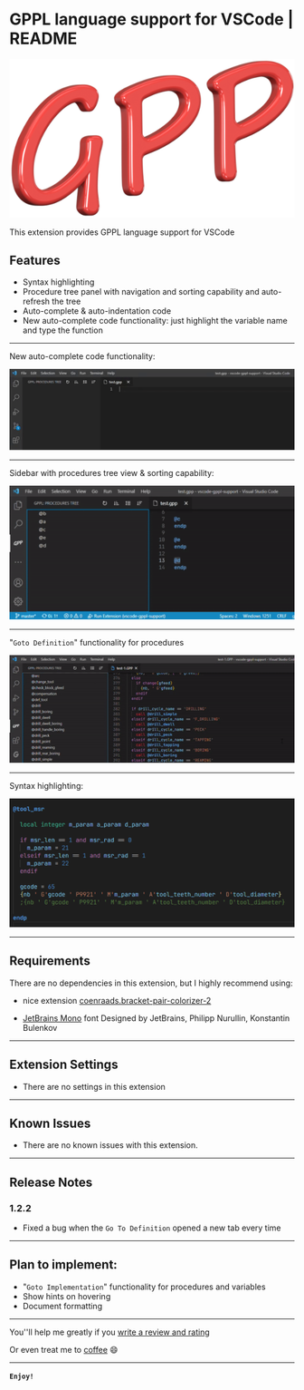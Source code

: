 # GPPL language support for VSCode | README

![Logo](https://github.com/anzory/vscode-gppl-support/blob/master/images/logo.png?raw=true)

This extension provides GPPL language support for VSCode

## Features

- Syntax highlighting
- Procedure tree panel with navigation and sorting capability and auto-refresh the tree
- Auto-complete & auto-indentation code
- New auto-complete code functionality: just highlight the variable name and type the function

---

New auto-complete code functionality:

![New auto-complete code functionality](https://github.com/anzory/vscode-gppl-support/blob/master/images/screens/auto-complete-functionality.gif?raw=true)

---

Sidebar with procedures tree view & sorting capability:

![Sidebar with procedure tree view](https://github.com/anzory/vscode-gppl-support/blob/master/images/screens/tree-sort.gif?raw=true)

---

"`Goto Definition`" functionality for procedures

![Goto Definition](https://github.com/anzory/vscode-gppl-support/blob/master/images/screens/goto-definition.gif?raw=true)

---

Syntax highlighting:

![Syntax highlighting](https://github.com/anzory/vscode-gppl-support/blob/master/images/screens/syntax-highlighting.png?raw=true)

---

## Requirements

There are no dependencies in this extension, but I highly recommend using:

- nice extension [coenraads.bracket-pair-colorizer-2](https://marketplace.visualstudio.com/items?itemName=CoenraadS.bracket-pair-colorizer-2)

- [JetBrains Mono](https://fonts.google.com/specimen/JetBrains+Mono?preview.text_type=custom) font Designed by JetBrains, Philipp Nurullin, Konstantin Bulenkov

---

## Extension Settings

- There are no settings in this extension

---

## Known Issues

- There are no known issues with this extension.

---

## Release Notes

### 1.2.2

- Fixed a bug when the `Go To Definition` opened a new tab every time

---

## Plan to implement:

- "`Goto Implementation`" functionality for procedures and variables
- Show hints on hovering
- Document formatting

---

You''ll help me greatly if you [write a review and rating](https://marketplace.visualstudio.com/items?itemName=anzory.vscode-gppl-support&ssr=false#review-details)

Or even treat me to [coffee](https://paypal.me/anzory?locale.x=en_EN)
😄

---

**`Enjoy!`**
